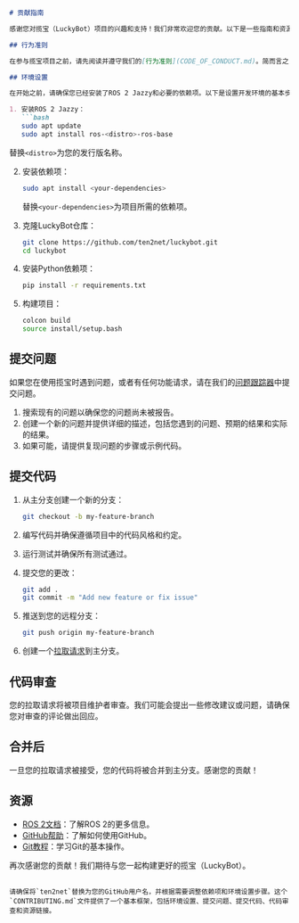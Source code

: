 ```markdown
# 贡献指南

感谢您对揽宝（LuckyBot）项目的兴趣和支持！我们非常欢迎您的贡献。以下是一些指南和资源，帮助您开始贡献。

## 行为准则

在参与揽宝项目之前，请先阅读并遵守我们的[行为准则](CODE_OF_CONDUCT.md)。简而言之，我们期望所有贡献者都能以尊重和专业的态度对待他人。

## 环境设置

在开始之前，请确保您已经安装了ROS 2 Jazzy和必要的依赖项。以下是设置开发环境的基本步骤：

1. 安装ROS 2 Jazzy：
   ```bash
   sudo apt update
   sudo apt install ros-<distro>-ros-base
```
   替换`<distro>`为您的发行版名称。

2. 安装依赖项：
   ```bash
   sudo apt install <your-dependencies>
   ```
   替换`<your-dependencies>`为项目所需的依赖项。

3. 克隆LuckyBot仓库：
   ```bash
   git clone https://github.com/ten2net/luckybot.git
   cd luckybot
   ```

4. 安装Python依赖项：
   ```bash
   pip install -r requirements.txt
   ```

5. 构建项目：
   ```bash
   colcon build
   source install/setup.bash
   ```

## 提交问题

如果您在使用揽宝时遇到问题，或者有任何功能请求，请在我们的[问题跟踪器](https://github.com/ten2net/luckybot/issues)中提交问题。

1. 搜索现有的问题以确保您的问题尚未被报告。
2. 创建一个新的问题并提供详细的描述，包括您遇到的问题、预期的结果和实际的结果。
3. 如果可能，请提供复现问题的步骤或示例代码。

## 提交代码

1. 从主分支创建一个新的分支：
   ```bash
   git checkout -b my-feature-branch
   ```

2. 编写代码并确保遵循项目中的代码风格和约定。
3. 运行测试并确保所有测试通过。
4. 提交您的更改：
   ```bash
   git add .
   git commit -m "Add new feature or fix issue"
   ```

5. 推送到您的远程分支：
   ```bash
   git push origin my-feature-branch
   ```

6. 创建一个[拉取请求](https://github.com/ten2net/luckybot/pulls)到主分支。

## 代码审查

您的拉取请求将被项目维护者审查。我们可能会提出一些修改建议或问题，请确保您对审查的评论做出回应。

## 合并后

一旦您的拉取请求被接受，您的代码将被合并到主分支。感谢您的贡献！

## 资源

- [ROS 2文档](https://index.ros.org/doc/ros2/)：了解ROS 2的更多信息。
- [GitHub帮助](https://help.github.com/)：了解如何使用GitHub。
- [Git教程](https://git-scm.com/docs/gittutorial)：学习Git的基本操作。

再次感谢您的贡献！我们期待与您一起构建更好的揽宝（LuckyBot）。
```

请确保将`ten2net`替换为您的GitHub用户名，并根据需要调整依赖项和环境设置步骤。这个`CONTRIBUTING.md`文件提供了一个基本框架，包括环境设置、提交问题、提交代码、代码审查和资源链接。
```

